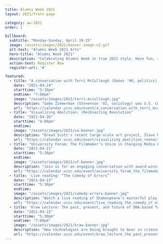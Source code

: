 ```yaml
---
title: Alumni Week 2021
layout: 2021/front-page

category: aw-2021
order: 1

billboard:
  subtitle: "Monday-Sunday, April 19-25"
  image: /assets/images/2021/banner-image-v2.gif
  alt-text: "Alumni Week 2021 Arts"
  hero-title: "Alumni Week 2021"
  description: "Celebrating Alumni Week in true 2021 style. Have fun, remember your roots, reignite your passions, and connect like never before as our first virtual Alumni Week zooms you back to campus."
  action-text: Register Now
  register-url: '#'

featured:
  - title: "A conversation with Terri McCullough (Oakes '90, politics), chief of staff to Nancy Pelosi, in memory of Gabe Zimmerman (Stevenson '02, sociology)"
    date: "2021-04-24"
    starttime: "5:30pm"
    endtime: "7:00pm"
    image: "/assets/images/2021/terri-mccullough.jpg"
    description: "Gabe Zimmerman (Stevenson '02, sociology) was U.S. Congresswoman Gabby Giffords's community outreach director."
    url: "https://calendar.ucsc.edu/event/a_conversation_with_terri_mccullough_oakes_90_politics_chief_of_staff_to_nancy_pelosi_in_memory_of_gabe_zimmerman_stevenson_02_sociology#.YF1Y8i2cbOR"
  - title: "Visualizing Abolition: (Re)Enacting Revolution"
    date: "2021-04-20"
    starttime: "4:00pm"
    endtime: 
    image: "/assets/images/2021/va-banner.jpg"
    description: "Dread Scott's recent large-scale art project, Slave Rebellion Reenactment, was a community-engaged performance reenacting the largest rebellion of enslaved people in U.S. history. Prof. Gray, UC Davis, will join him in conversation about art, revolution, and reenactments."
    url: "https://calendar.ucsc.edu/event/visualizing_abolition_reenacting_revolution#.YEKdh5NKhH0"
  - title: "University Forum: The Filmmaker’s Voice in Changing Media Landscape"
    date: "2021-04-21"
    starttime: "5:30pm"
    endtime: 
    image: "/assets/images/2021/uf-banner.jpg"
    description: "Join us for an engaging conversation with award-winning filmmakers and professors in the Social Documentation MFA program Jacqueline Olive and Jennifer Maytorena Taylor, whose most recent feature documentaries are Always in Season and For the Love of Rutland."
    url: "https://calendar.ucsc.edu/event/university_forum_the_filmmakers_voice_in_changing_media_landscape#.YEZlxi9h3OR"
  - title: 'Live reading: “The Comedy of Errors”'
    date: "2021-04-23"
    starttime: "5:30pm"
    endtime: 
    image: "/assets/images/2021/comedy-errors-banner.jpg"
    description: "Watch a live reading of Shakespeare's masterful play “The Comedy of Errors” directed by theater arts professor Danny Scheie and featuring special guests, including illustrious alumni and fabulous friends."
    url: "https://calendar.ucsc.edu/event/live_reading_the_comedy_of_errors#.YEZluS9h3OR"
  - title: 'Kraw Lecture: The past, present, and future of DNA-based forensics'
    date: "2021-04-22"
    starttime: "5:30pm"
    endtime: "7:00pm"
    image: "/assets/images/2021/kraw-banner.jpg"
    description: "New technologies are being brought to bear in criminal justice. The existence of community databases of DNA information have enabled a new approach, forensic genetic genealogy, for identifying suspects in violent crimes."
    url: "https://calendar.ucsc.edu/event/kraw_lecture_the_past_present_and_future_of_dna-based_forensics#.YFjxqy2cbOR"
---
```





